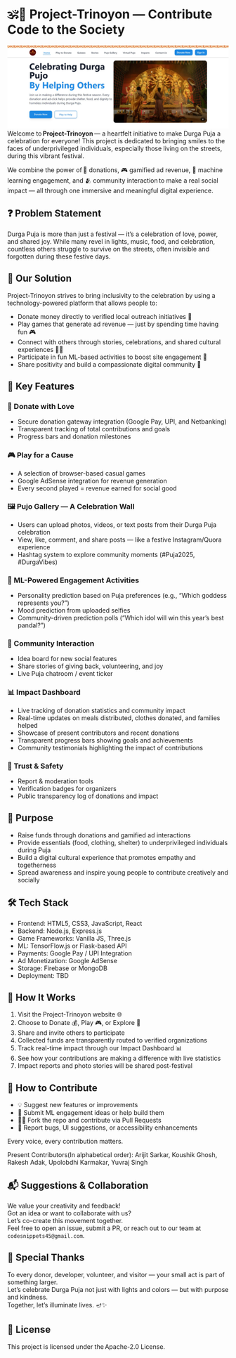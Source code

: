 # 🕉️🔱 Project-Trinoyon — Contribute Code to the Society

![preview image](Trinoyon.png)
Welcome to **Project-Trinoyon** — a heartfelt initiative to make Durga Puja a celebration for everyone! This project is dedicated to bringing smiles to the faces of underprivileged individuals, especially those living on the streets, during this vibrant festival.

We combine the power of 💸 donations, 🎮 gamified ad revenue, 🤖 machine learning engagement, and 🫂 community interaction to make a real social impact — all through one immersive and meaningful digital experience.

## ❓ Problem Statement

Durga Puja is more than just a festival — it’s a celebration of love, power, and shared joy. While many revel in lights, music, food, and celebration, countless others struggle to survive on the streets, often invisible and forgotten during these festive days.

## 🎯 Our Solution

Project-Trinoyon strives to bring inclusivity to the celebration by using a technology-powered platform that allows people to:

- Donate money directly to verified local outreach initiatives 💸
- Play games that generate ad revenue — just by spending time having fun 🎮
- Connect with others through stories, celebrations, and shared cultural experiences 📸📝
- Participate in fun ML-based activities to boost site engagement 🤖
- Share positivity and build a compassionate digital community 🙌

## 🌟 Key Features

### 💖 Donate with Love
- Secure donation gateway integration (Google Pay, UPI, and Netbanking)
- Transparent tracking of total contributions and goals
- Progress bars and donation milestones

### 🎮 Play for a Cause
- A selection of browser-based casual games
- Google AdSense integration for revenue generation
- Every second played = revenue earned for social good

### 🖼️ Pujo Gallery — A Celebration Wall
- Users can upload photos, videos, or text posts from their Durga Puja celebration
- View, like, comment, and share posts — like a festive Instagram/Quora experience
- Hashtag system to explore community moments (#Puja2025, #DurgaVibes)

### 🤖 ML-Powered Engagement Activities
- Personality prediction based on Puja preferences (e.g., “Which goddess represents you?”)
- Mood prediction from uploaded selfies
- Community-driven prediction polls (“Which idol will win this year’s best pandal?”)

### 💬 Community Interaction
- Idea board for new social features
- Share stories of giving back, volunteering, and joy
- Live Puja chatroom / event ticker

### 📊 Impact Dashboard
- Live tracking of donation statistics and community impact
- Real-time updates on meals distributed, clothes donated, and families helped
- Showcase of present contributors and recent donations
- Transparent progress bars showing goals and achievements
- Community testimonials highlighting the impact of contributions

### 🔐 Trust & Safety
- Report & moderation tools
- Verification badges for organizers
- Public transparency log of donations and impact

## 🎯 Purpose

- Raise funds through donations and gamified ad interactions
- Provide essentials (food, clothing, shelter) to underprivileged individuals during Puja
- Build a digital cultural experience that promotes empathy and togetherness
- Spread awareness and inspire young people to contribute creatively and socially

## 🛠️ Tech Stack

- Frontend: HTML5, CSS3, JavaScript, React  
- Backend: Node.js, Express.js  
- Game Frameworks: Vanilla JS, Three.js  
- ML: TensorFlow.js or Flask-based API  
- Payments: Google Pay / UPI Integration  
- Ad Monetization: Google AdSense  
- Storage: Firebase or MongoDB  
- Deployment: TBD

## 🚀 How It Works

1. Visit the Project-Trinoyon website 🌐  
2. Choose to Donate 💰, Play 🎮, or Explore 📸  
3. Share and invite others to participate  
4. Collected funds are transparently routed to verified organizations  
5. Track real-time impact through our Impact Dashboard 📊
6. See how your contributions are making a difference with live statistics
7. Impact reports and photo stories will be shared post-festival  

## 🤝 How to Contribute

- 💡 Suggest new features or improvements  
- 🧠 Submit ML engagement ideas or help build them  
- 🧑‍💻 Fork the repo and contribute via Pull Requests  
- 📝 Report bugs, UI suggestions, or accessibility enhancements  

Every voice, every contribution matters.

Present Contributors(In alphabetical order): Arijit Sarkar, Koushik Ghosh, Rakesh Adak, Upolobdhi Karmakar, Yuvraj Singh
## 📬 Suggestions & Collaboration

We value your creativity and feedback!  
Got an idea or want to collaborate with us?  
Let’s co-create this movement together.  
Feel free to open an issue, submit a PR, or reach out to our team at `codesnippets45@gmail.com`.

## 🌟 Special Thanks

To every donor, developer, volunteer, and visitor — your small act is part of something larger.  
Let’s celebrate Durga Puja not just with lights and colors — but with purpose and kindness.  
Together, let’s illuminate lives. 🪔✨

## 📜 License

This project is licensed under the Apache-2.0 License.
